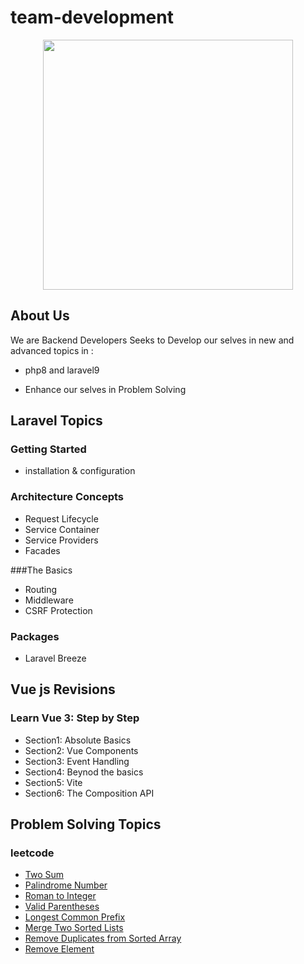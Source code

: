 # team-development
<p align="center"><a href="https://laravel.com" target="_blank"><img src="https://techwisegroup.com/wp-content/uploads/2020/07/Depositphotos_223016200_l-2015.jpg" width="400"></a></p>

## About Us

We are Backend Developers Seeks to Develop our selves in new and advanced topics in : 

- php8 and laravel9

- Enhance our selves in Problem Solving

## Laravel Topics

### Getting Started

- installation & configuration

### Architecture Concepts

- Request Lifecycle
- Service Container
- Service Providers
- Facades

###The Basics
- Routing
- Middleware
- CSRF Protection


### Packages

- Laravel Breeze


## Vue js Revisions
### Learn Vue 3: Step by Step
- Section1: Absolute Basics
- Section2: Vue Components
- Section3: Event Handling
- Section4: Beynod the basics
- Section5: Vite
- Section6: The Composition API

## Problem Solving Topics
### leetcode
- <a href="https://leetcode.com/problems/two-sum/"> Two Sum </a>
- <a href="https://leetcode.com/problems/palindrome-number/"> Palindrome Number </a>
- <a href="https://leetcode.com/problems/roman-to-integer/"> Roman to Integer </a>
- <a href="https://leetcode.com/problems/valid-parentheses/"> Valid Parentheses</a>
- <a href="https://leetcode.com/problems/longest-common-prefix/">  Longest Common Prefix</a>
- <a href="https://leetcode.com/problems/merge-two-sorted-lists/">Merge Two Sorted Lists</a>
- <a href="https://leetcode.com/problems/remove-duplicates-from-sorted-array/"> Remove Duplicates from Sorted Array </a>
- <a href="https://leetcode.com/problems/remove-element/">  Remove Element </a>
